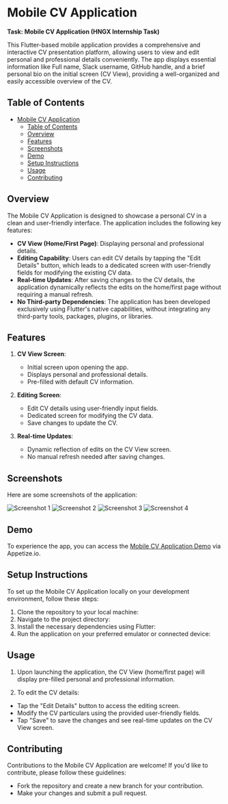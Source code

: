 # Mobile CV Application

**Task: Mobile CV Application (HNGX Internship Task)**

This Flutter-based mobile application provides a comprehensive and interactive CV presentation platform, allowing users to view and edit personal and professional details conveniently. The app displays essential information like Full name, Slack username, GitHub handle, and a brief personal bio on the initial screen (CV View), providing a well-organized and easily accessible overview of the CV.

## Table of Contents

- [Mobile CV Application](#mobile-cv-application)
  - [Table of Contents](#table-of-contents)
  - [Overview](#overview)
  - [Features](#features)
  - [Screenshots](#screenshots)
  - [Demo](#demo)
  - [Setup Instructions](#setup-instructions)
  - [Usage](#usage)
  - [Contributing](#contributing)

## Overview

The Mobile CV Application is designed to showcase a personal CV in a clean and user-friendly interface. The application includes the following key features:

- **CV View (Home/First Page)**: Displaying personal and professional details.
- **Editing Capability**: Users can edit CV details by tapping the "Edit Details" button, which leads to a dedicated screen with user-friendly fields for modifying the existing CV data.
- **Real-time Updates**: After saving changes to the CV details, the application dynamically reflects the edits on the home/first page without requiring a manual refresh.
- **No Third-party Dependencies**: The application has been developed exclusively using Flutter's native capabilities, without integrating any third-party tools, packages, plugins, or libraries.

## Features

1. **CV View Screen**:
   - Initial screen upon opening the app.
   - Displays personal and professional details.
   - Pre-filled with default CV information.

2. **Editing Screen**:
   - Edit CV details using user-friendly input fields.
   - Dedicated screen for modifying the CV data.
   - Save changes to update the CV.

3. **Real-time Updates**:
   - Dynamic reflection of edits on the CV View screen.
   - No manual refresh needed after saving changes.

## Screenshots

Here are some screenshots of the application:

![Screenshot 1](assets/png/screenshot1.PNG)
![Screenshot 2](assets/png/screenshot2.PNG)
![Screenshot 3](assets/png/screenshot3.PNG)
![Screenshot 4](assets/png/screenshot4.PNG)

## Demo

To experience the app, you can access the [Mobile CV Application Demo](appetize.io-link-here) via Appetize.io.

## Setup Instructions

To set up the Mobile CV Application locally on your development environment, follow these steps:

1. Clone the repository to your local machine:
2. Navigate to the project directory:
3. Install the necessary dependencies using Flutter:
4. Run the application on your preferred emulator or connected device:

## Usage

1. Upon launching the application, the CV View (home/first page) will display pre-filled personal and professional information.

2. To edit the CV details:
- Tap the "Edit Details" button to access the editing screen.
- Modify the CV particulars using the provided user-friendly fields.
- Tap "Save" to save the changes and see real-time updates on the CV View screen.

## Contributing

Contributions to the Mobile CV Application are welcome! If you'd like to contribute, please follow these guidelines:
- Fork the repository and create a new branch for your contribution.
- Make your changes and submit a pull request.


